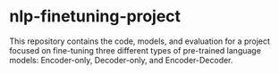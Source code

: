 # nlp-finetuning-project
This repository contains the code, models, and evaluation for a project focused on fine-tuning three different types of pre-trained language models: Encoder-only, Decoder-only, and Encoder-Decoder.
